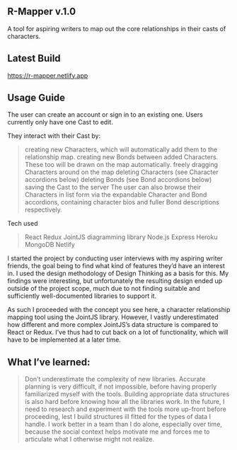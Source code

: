 ## R-Mapper v.1.0
A tool for aspiring writers to map out the core relationships in their casts of characters.

## Latest Build
https://r-mapper.netlify.app

## Usage Guide
The user can create an account or sign in to an existing one. Users currently only have one Cast to edit. 

They interact with their Cast by: 
> creating new Characters, which will automatically add them to the relationship map. 
> creating new Bonds between added Characters. These too will be drawn on the map automatically.
> freely dragging Characters around on the map
> deleting Characters (see Character accordions below)
> deleting Bonds (see Bond accordions below)
> saving the Cast to the server
> The user can also browse their Characters in list form via the expandable Character and Bond accordions, containing character bios and fuller Bond descriptions respectively. 

Tech used
> React
> Redux
> JointJS diagramming library
> Node.js
> Express
> Heroku
> MongoDB
> Netlify
 
I started the project by conducting user interviews with my aspiring writer friends, the goal being to find what kind of features they’d have an interest in. I used the design methodology of Design Thinking as a basis for this. My findings were interesting, but unfortunately the resulting design ended up outside of the project scope, much due to not finding suitable and sufficiently well-documented libraries to support it. 
 
As such I proceeded with the concept you see here, a character relationship mapping tool using the JointJS library. However, I vastly underestimated how different and more complex JointJS’s data structure is compared to React or Redux. I’ve thus had to cut back on a lot of functionality, which will have to be implemented at a later time.
 
## What I’ve learned:
> Don’t underestimate the complexity of new libraries. Accurate planning is very difficult, if not impossible, before having properly familiarized myself with the tools.
> Building appropriate data structures is also hard before knowing how all the libraries work. In the future, I need to research and experiment with the tools more up-front before proceeding, lest I build structures ill fitted for the types of data I handle.
> I work better in a team than I do alone, especially over time, because the social context helps motivate me and forces me to articulate what I otherwise might not realize.
